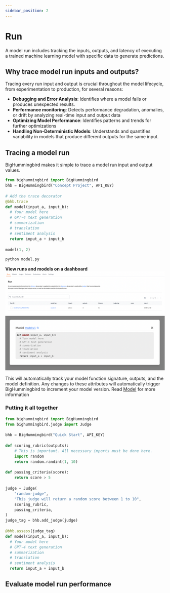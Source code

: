 ```yaml
---
sidebar_position: 2
---
```


# Run
A model run includes tracking the inputs, outputs, and latency of executing a trained machine learning model with specific data to generate predictions. 

## Why trace model run inputs and outputs?
Tracing every run input and output is crucial throughout the model lifecycle, from experimentation to production, for several reasons:
- **Debugging and Error Analysis**: Identifies where a model fails or produces unexpected results.
- **Performance monitoring**: Detects performance degradation, anomalies, or drift by analyzing real-time input and output data
- **Optimizing Model Performance**: Identifies patterns and trends for further optimizations
- **Handling Non-Deterministic Models**: Understands and quantifies variability in models that produce different outputs for the same input.

## Tracing a model run
BigHummingbird makes it simple to trace a model run input and output values.

```python title="model.py"
from bighummingbird import BigHummingbird
bhb = BigHummingbird("Concept Project", API_KEY)

# Add the trace decorator
@bhb.trace
def model(input_a, input_b):
  # Your model here
  # GPT-4 text generation
  # summarization
  # translation
  # sentiment analysis
  return input_a + input_b

model(1, 2)
```

```bash
python model.py
```

**View runs and models on a dashboard**  
![run_table](../../static/img/run_table.png)
![model_detail_v1](../../static/img/model_detail_v1.png)

This will automatically track your model function signature, outputs, and the model definition. Any changes to these attributes will automatically trigger BigHummingbird to increment your model version. Read [Model](./model.md) for more information

### Putting it all together
```python title="model.py"
from bighummingbird import BigHummingbird
from bighummingbird.judge import Judge

bhb = BigHummingbird("Quick Start", API_KEY)

def scoring_rubric(outputs):
    # This is important. All necessary imports must be done here.
    import random
    return random.randint(1, 10)

def passing_criteria(score):
    return score > 5

judge = Judge(
    "random-judge",
    "This judge will return a random score between 1 to 10",
    scoring_rubric,
    passing_criteria,
)
judge_tag = bhb.add_judge(judge)

@bhb.assess(judge_tag)
def model(input_a, input_b):
  # Your model here
  # GPT-4 text generation
  # summarization
  # translation
  # sentiment analysis
  return input_a + input_b
```

## Evaluate model run performance